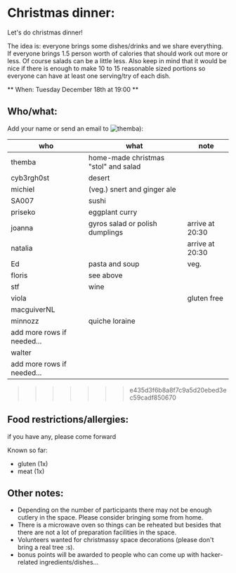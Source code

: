 # Christmas dinner:

Let's do christmas dinner!

The idea is: everyone brings some dishes/drinks and we share everything. If everyone brings 1.5 person worth of calories that should work out more or less. Of course salads can be a little less. Also keep in mind that it would be nice if there is enough to make 10 to 15 reasonable sized portions so everyone can have at least one serving/try of each dish.

** When: Tuesday December 18th at 19:00 **

## Who/what:
Add your name or send an email to ![themba](/img/email.png "themba")):

| who                        | what                                 | note            |
| ---                        | ---                                  | ---             |
| themba                     | home-made christmas "stol" and salad |                 |
| cyb3rgh0st                 | desert                               |                 |
| michiel                    | (veg.) snert and ginger ale          |                 |
| SA007                      | sushi                                |                 |
| priseko                    | eggplant curry                       |                 |
| joanna                     | gyros salad or polish dumplings      | arrive at 20:30 |
| natalia                    |                                      | arrive at 20:30 |
| Ed                         | pasta and soup                       | veg.            |
| floris                     | see above                            |                 |
| stf                        | wine                                 |                 |
| viola                      |                                      | gluten free     |
| macguiverNL                |                                      |                 |
| minnozz                    | quiche loraine                       |                 |
| add more rows if needed... |                                      |                 |
| walter                     |                                      |                 |
| add more rows if needed... |                                      |                 |
>>>>>>> e435d3f6b8a8f7c9a5d20ebed3ec59cadf850670

## Food restrictions/allergies:
if you have any, please come forward

Known so far:

* gluten (1x)
* meat (1x)



## Other notes:
* Depending on the number of participants there may not be enough cutlery in the space. Please consider bringing some from home. 
* There is a microwave oven so things can be reheated but besides that there are not a lot of preparation facilities in the space.
* Volunteers wanted for christmassy space decorations (please don't bring a real tree :s).
* bonus points will be awarded to people who can come up with hacker-related ingredients/dishes...

